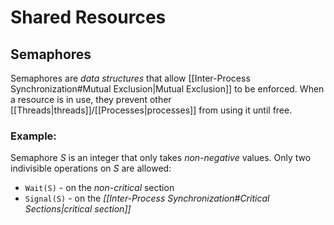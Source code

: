 # Shared Resources

## Semaphores

Semaphores are *data structures* that allow [[Inter-Process Synchronization#Mutual Exclusion|Mutual Exclusion]] to be enforced. When a resource is in use, they prevent other [[Threads|threads]]/[[Processes|processes]] from using it until free.

### Example:

Semaphore $S$ is an integer that only takes *non-negative* values. Only two indivisible operations on $S$ are allowed:
- `Wait(S)` - on the *non-critical* section
- `Signal(S)` - on the *[[Inter-Process Synchronization#Critical Sections|critical section]]* 